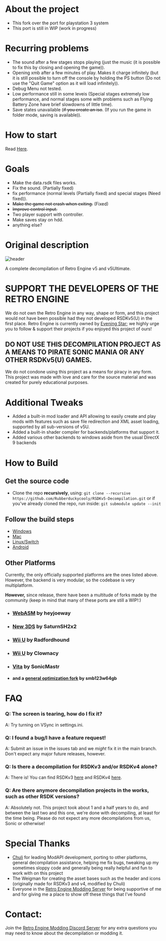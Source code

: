 # About the project

* This fork over the port for playstation 3 system
* This port is still in WIP (work in progress)

# Recurring problems
* The sound after a few stages stops playing (just the music (it is possible to fix this by closing and opening the game)).
* Opening xmb after a few minutes of play. Makes it charge infinitely (but it is still possible to turn off the console by holding the PS button (Do not use the "Quit Game" option as it will load infinitely)).
* Debug Menu not tested.
* Low performance still in some leveis (Special stages extremely low performance, and normal stages some with problems such as Flying Battery Zone have brief slowdowns of little time).
* Save states unavailable (~~if you create an iso~~. (If you run the game in folder mode, saving is available)).

# How to start
Read [Here](BUILDING.md).

# Goals

* Make the data.rsdk files works.
* Fix the sound. (Partially fixed)
* fix performance (normal levels (Partially fixed) and special stages (Need fixed)).
* ~~Make the game not crash when exiting.~~ (Fixed)
* ~~Improve control input.~~
* Two player support with controller.
* Make saves stay on hdd.
* anything else?

# Original description
![header](https://user-images.githubusercontent.com/29069561/183143615-d7f77921-13cf-4c58-8c5f-6a1e76ea20e2.svg)

A complete decompilation of Retro Engine v5 and v5Ultimate.

# **SUPPORT THE DEVELOPERS OF THE RETRO ENGINE**
We do not own the Retro Engine in any way, shape or form, and this project would not have been possible had they not developed RSDKv5(U) in the first place. Retro Engine is currently owned by [Evening Star](https://eveningstar.studio/); we highly urge you to follow & support their projects if you enjoyed this project of ours!

## **DO NOT USE THIS DECOMPILATION PROJECT AS A MEANS TO PIRATE SONIC MANIA OR ANY OTHER RSDKv5(U) GAMES.**
We do not condone using this project as a means for piracy in any form. This project was made with love and care for the source material and was created for purely educational purposes.

# Additional Tweaks
* Added a built-in mod loader and API allowing to easily create and play mods with features such as save file redirection and XML asset loading, supported by all sub-versions of v5U.
* Added a built-in shader compiler for backends/platforms that support it.
* Added various other backends to windows aside from the usual DirectX 9 backends

# How to Build

## Get the source code

* Clone the repo **recursively**, using:
```git clone --recursive https://github.com/Rubberduckycooly/RSDKv5-Decompilation.git```
or if you've already cloned the repo, run inside:
```git submodule update --init```

## Follow the build steps

* [Windows](./dependencies/windows/README.md)
* [Mac](./dependencies/mac/README.md)
* [Linux/Switch](./dependencies/ogl/README.md)
* [Android](./dependencies/android/README.md)

## Other Platforms
Currently, the only officially supported platforms are the ones listed above. However, the backend is very modular, so the codebase is very multiplatform.

**However,** since release, there have been a multitude of forks made by the community (keep in mind that many of these ports are still a WIP!:) 
* ### [WebASM](https://github.com/heyjoeway/RSDKv5-Decompilation/tree/emscripten) by heyjoeway 
* ### [New 3DS](https://github.com/SaturnSH2x2/RSDKv5-Decompilation/tree/3ds-main) by SaturnSH2x2
* ### [Wii U](https://github.com/Radfordhound/RSDKv5-Decompilation) by Radfordhound
* ### [Wii U](https://github.com/Clownacy/Sonic-Mania-Decompilation) by Clownacy
* ### [Vita](https://github.com/SonicMastr/Sonic-Mania-Vita) by SonicMastr
* #### and a [general optimization fork](https://github.com/smb123w64gb/RSDKv5-Decompilation) by smb123w64gb

# FAQ
### Q: The screen is tearing, how do I fix it?
A: Try turning on VSync in settings.ini.

### Q: I found a bug/I have a feature request!
A: Submit an issue in the issues tab and we _might_ fix it in the main branch. Don't expect any major future releases, however.

### Q: Is there a decompilation for RSDKv3 and/or RSDKv4 alone?
A: There is! You can find RSDKv3 [here](https://github.com/Rubberduckycooly/Sonic-CD-11-Decompilation) and RSDKv4 [here](https://github.com/Rubberduckycooly/Sonic-1-2-2013-Decompilation).

### Q: Are there anymore decompilation projects in the works, such as other RSDK versions?
A: Absolutely not. This project took about 1 and a half years to do, and between the last two and this one, we're done with decompiling, at least for the time being. Please do not expect any more decompilations from us, Sonic or otherwise!

# Special Thanks
* [Chuli](https://github.com/MGRich) for leading ModAPI development, porting to other platforms, general decompilation assistance, helping me fix bugs, tweaking up my sometimes sloppy code and generally being really helpful and fun to work with on this project
* The Weigman for creating the asset bases such as the header and icons (originally made for RSDKv3 and v4, modified by Chuli)
* Everyone in the [Retro Engine Modding Server](https://dc.railgun.works/retroengine) for being supportive of me and for giving me a place to show off these things that I've found

# Contact:
Join the [Retro Engine Modding Discord Server](https://dc.railgun.works/retroengine) for any extra questions you may need to know about the decompilation or modding it.

